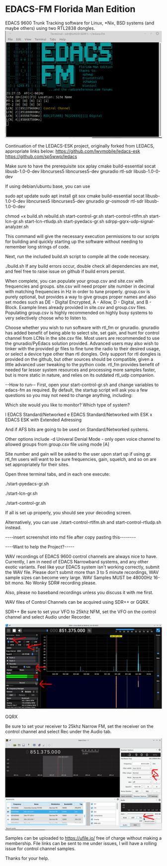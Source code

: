 # EDACS-FM Florida Man Edition
EDACS 9600 Trunk Tracking software for Linux, *Nix, BSD systems (and maybe others) using two RTL2838 dongles.
![alt text](https://raw.githubusercontent.com/lwvmobile/edacs-fm/main/screenshot.png)

Continuation of the LEDACS-ESK project, originally forked from LEDACS, appropriate links below:
https://github.com/lwvmobile/ledacs-esk
https://github.com/sp5wwp/ledacs

Make sure to have the prerequisite sox aplay cmake build-essential socat libusb-1.0-0-dev libncurses5 libncurses5-dev gnuradio rtl-sdr libusb-1.0-0-dev

If using debian/ubuntu base, you can use

sudo apt update
sudo apt install git sox cmake build-essential socat libusb-1.0-0-dev libncurses5 libncurses5-dev gnuradio gr-osmosdr rtl-sdr libusb-1.0-0-dev

chmod +x build.sh rebuild.sh start-control-gr.sh start-control-rtlfm.sh start-lcn-gr.sh start-lcn-rtludp.sh start-pyedacs-gr.sh sdrpp-gqrx-udp-signal-analyzer.sh

This command will give the necessary execution permissions to our scripts for
building and quickly starting up the software without needing to remember
long strings of code.

Next, run the included build.sh script to compile all the code necesary.

./build.sh
If any build errors occur, double check all dependencies are met, and feel free to raise issue on github if build errors persist.

When complete, you can populate your group.csv and site.csv with frequencies and groups. site.csv will need proper site number in decimal with matching frequencies in Hz in order to tune properly. group.csv is purely optional, but provides a way to give groups proper names and also set modes such as DE - Digital Encrypted, A - Allow, D - Digital, and B - Block. Example lines already provided in site.csv and group.csv files. Populating group.csv is highly recommended on highly busy systems to very selectively choose who to listen to.

Choose whether you wish to run software with rtl_fm or gnuradio. gnuradio has added benefit of being able to select site, set gain, and hunt for control channel from LCNs in the site.csv file. Most users are recommended to use the gnuradio/PyEdacs solution provided. Advanced users may also wish to tinker with the provided gr files to fine tune the radio to their desired usage, or select a device type other than rtl dongles. Only support for rtl dongles is provided on the github, but other sources should be compatible, given a little advanced user tweaking to the python code. rtl_fm provides benefit of needed far lesser system resources and processing more samples faster, but is more static in nature, and relies on its outdated rtl_udp companion.

--How to run--
First, open your start-control-gr.sh and change variables to edacs-fm as required. By default, the startup script will ask you a few questions so you may not need to change anything, including:

Which site would you like to monitor?
Which type of system?

l EDACS Standard/Networked
e EDACS Standard/Networked with ESK
x EDACS ESK with Extended Adressing

And if AFS bits are going to be used on Standard/Networked systems.

Other options include
-d Univeral Denial Mode - only open voice channel to allowed groups from group.csv file using mode [A]


Site number and gain will be asked to the user upon start up if using gr. rtl_fm users will want to be sure frequencies, gain, squelch, and so on are set appropriately for their sites.

Open three terminal tabs, and in each one execute:

./start-pyedacs-gr.sh

./start-lcn-gr.sh

./start-control-gr.sh

If all is set up properly, you should see your decoding screen. 

Alternatively, you can use ./start-control-rtlfm.sh and start-control-rtludp.sh instead.

----insert screenshot into md file after copy pasting this--------


----Want to help the Project?-----

WAV recordings of EDACS 9600 control channels are always nice to have. 
Currently, I am in need of EDACS Narrowband systems, and any other exotic variants.
Feel like your EDACS system isn't working correctly, submit the WAV file.
Please don't submit more than 3 to 5 minute recordings, WAV sample sizes can become very large.
WAV Samples MUST be 48000Hz 16-bit mono. No Wonky SDR# recording please.

Also, please no baseband recordings unless you discuss it with me first.

WAV files of Control Channels can be acquired using SDR++ or GQRX.

SDR++
Be sure to set your VFO to 25khz NFM, set the VFO on the control channel and select Audio under Recorder.

![alt text](https://raw.githubusercontent.com/lwvmobile/edacs-fm/main/sdrpp-help.png)

GQRX

Be sure to set your receiver to 25khz Narrow FM, set the receiver on the control channel and select Rec under the Audio tab.

![alt text](https://raw.githubusercontent.com/lwvmobile/edacs-fm/main/gqrx-help.png)

Samples can be uploaded to https://ufile.io/ free of charge without making a membership. File links can be sent to me under issues, I will have a rolling issue for control channel samples.

Thanks for your help.


